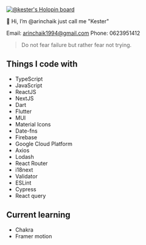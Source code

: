 [![@kester's Holopin board](https://holopin.io/api/user/board?user=kester)](https://holopin.io/@kester)

<!-- <p align="center"><img align="center" src="https://i.ibb.co/zVWV7ZZ/cool-background-1.png" /></p> -->

👺 Hi, I’m @arinchaik just call me "Kester"

Email: arinchaik1994@gmail.com
Phone: 0623951412

> Do not fear failure but rather fear not trying.

## Things I code with
- TypeScript
- JavaScript
- ReactJS
- NextJS
- Dart
- Flutter
- MUI
- Material Icons
- Date-fns
- Firebase
- Google Cloud Platform
- Axios
- Lodash
- React Router
- i18next
- Validator
- ESLint
- Cypress
- React query

## Current learning
- Chakra
- Framer motion


